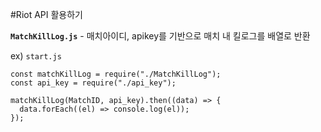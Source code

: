 #Riot API 활용하기

**`MatchKillLog.js`** - 매치아이디, apikey를 기반으로 매치 내 킬로그를 배열로 반환

ex) `start.js`

```
const matchKillLog = require("./MatchKillLog");
const api_key = require("./api_key");

matchKillLog(MatchID, api_key).then((data) => {
  data.forEach((el) => console.log(el));
});
```

